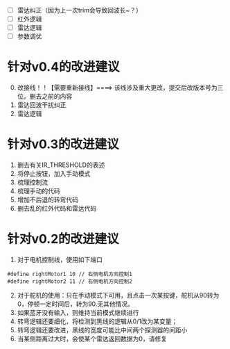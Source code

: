 -[ ] 雷达纠正（因为上一次trim会导致回波长~？）
-[ ] 红外逻辑
-[ ] 雷达逻辑
-[ ] 参数调优

# 针对v0.4的改进建议
0. 改接线！！【需要重新接线】====> 该线涉及重大更改，提交后改版本号为三位。删去之前的内容
1. 雷达回波干扰纠正
2. 雷达逻辑



# 针对v0.3的改进建议
1. 删去有关IR_THRESHOLD的表述
2. 将停止按钮，加入手动模式
3. 梳理控制流
4. 梳理手动的代码
5. 增加不后退的转弯代码
6. 删去乱的红外代码和雷达代码

# 针对v0.2的改进建议
1. 对于电机控制线，使用如下端口 
```
#define rightMotor1 10 // 右侧电机方向控制1
#define rightMotor2 11 // 右侧电机方向控制2
```
2. 对于舵机的使用：只在手动模式下可用，且点击一次某按键，舵机从90转为0，停顿一定时间后，转为90.无其他情况。
3. 如果蓝牙没有输入，则维持当前模式继续进行
4. 转弯逻辑还要细化，将检测到黑线的逻辑从0/1改为某变量；
5. 转弯逻辑还要改进，黑线的宽度可能比中间两个探测器的间距小
6. 当某侧距离过大时，会使某个雷达返回数据为0，请修复






